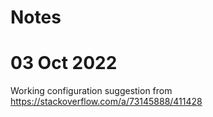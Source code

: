 # Notes

# 03 Oct 2022

Working configuration suggestion from https://stackoverflow.com/a/73145888/411428

